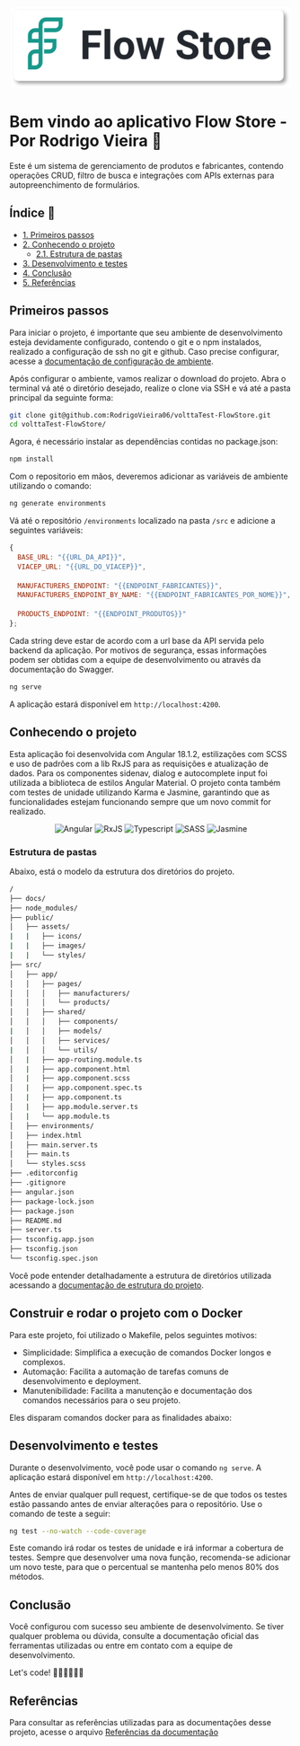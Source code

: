 <p align="center">
  <img src="public/assets/images/flowstoreLogo.svg" alt="Logo do Projeto" width=500>
</p>

# Bem vindo ao aplicativo Flow Store - Por Rodrigo Vieira 🚀

Este é um sistema de gerenciamento de produtos e fabricantes, contendo operações CRUD, filtro de busca e integrações com APIs externas para autopreenchimento de formulários.

## Índice 📝

- [1. Primeiros passos](#primeiros-passos)
- [2. Conhecendo o projeto](#conhecendo-o-projeto)
  - [2.1. Estrutura de pastas](#estrutura-de-pastas)
- [3. Desenvolvimento e testes](#desenvolvimento-e-testes)
- [4. Conclusão](#conclusão)
- [5. Referências](#referências)

## Primeiros passos

Para iniciar o projeto, é importante que seu ambiente de desenvolvimento esteja
devidamente configurado, contendo o git e o npm instalados, realizado a configuração de
ssh no git e github. Caso precise configurar, acesse a [documentação de configuração
de ambiente](docs/configuracaoDeAmbiente.md).

Após configurar o ambiente, vamos realizar o download do projeto. Abra o terminal
vá até o diretório desejado, realize o clone via SSH e vá até a pasta principal
da seguinte forma:

```sh
git clone git@github.com:RodrigoVieira06/volttaTest-FlowStore.git
cd volttaTest-FlowStore/
```

Agora, é necessário instalar as dependências contidas no package.json:

```sh
npm install
```

Com o repositorio em mãos, deveremos adicionar as variáveis de ambiente utilizando o comando:

```sh
ng generate environments
```

Vá até o repositório ``/environments`` localizado na pasta ``/src`` e adicione a seguintes variáveis:

```js
{
  BASE_URL: "{{URL_DA_API}}",
  VIACEP_URL: "{{URL_DO_VIACEP}}",

  MANUFACTURERS_ENDPOINT: "{{ENDPOINT_FABRICANTES}}",
  MANUFACTURERS_ENDPOINT_BY_NAME: "{{ENDPOINT_FABRICANTES_POR_NOME}}",

  PRODUCTS_ENDPOINT: "{{ENDPOINT_PRODUTOS}}"
};
```

Cada string deve estar de acordo com a url base da API servida pelo backend da aplicação. Por motivos de segurança, essas informações podem ser obtidas com a equipe de desenvolvimento ou através da documentação do Swagger.

```sh
ng serve
```

A aplicação estará disponível em ``http://localhost:4200``.

## Conhecendo o projeto

Esta aplicação foi desenvolvida com Angular 18.1.2, estilizações com SCSS e uso de padrões com a lib RxJS para as requisições e atualização de dados. Para os componentes sidenav, dialog e autocomplete input foi utilizada a biblioteca de estilos Angular Material. O projeto conta também com testes de unidade utilizando Karma e Jasmine, garantindo que as funcionalidades estejam funcionando sempre que um novo commit for realizado.

<div align="center">
  <img alt="Angular" src="https://img.shields.io/badge/angular-%23DD0031.svg?style=for-the-badge&logo=angular&logoColor=white">
  <img alt="RxJS" src="https://img.shields.io/badge/rxjs-%23B7178C.svg?style=for-the-badge&logo=reactivex&logoColor=white">
  <img alt="Typescript" src="https://img.shields.io/badge/typescript-%23007ACC.svg?style=for-the-badge&logo=typescript&logoColor=white">
  <img alt="SASS" src="https://img.shields.io/badge/SASS-hotpink.svg?style=for-the-badge&logo=SASS&logoColor=white">
  <img alt="Jasmine" src="https://img.shields.io/badge/-Jasmine-%238A4182?style=for-the-badge&logo=Jasmine&logoColor=white">
</div>

### Estrutura de pastas

Abaixo, está o modelo da estrutura dos diretórios do projeto.

```sh
/
├── docs/
├── node_modules/
├── public/
│   ├── assets/
|   |   ├── icons/
|   |   ├── images/
|   |   └── styles/
├── src/
│   ├── app/
│   │   ├── pages/
│   │   │   ├── manufacturers/
│   │   │   └── products/
│   │   ├── shared/
│   │   │   ├── components/
|   │   │   ├── models/
│   │   │   ├── services/
|   │   │   └── utils/
│   |   ├── app-routing.module.ts
│   |   ├── app.component.html
│   |   ├── app.component.scss
│   |   ├── app.component.spec.ts
│   |   ├── app.component.ts
│   |   ├── app.module.server.ts
│   |   └── app.module.ts
│   ├── environments/
│   ├── index.html
│   ├── main.server.ts
│   ├── main.ts
│   └── styles.scss
├── .editorconfig
├── .gitignore
├── angular.json
├── package-lock.json
├── package.json
├── README.md
├── server.ts
├── tsconfig.app.json
├── tsconfig.json
└── tsconfig.spec.json
```

Você pode entender detalhadamente a estrutura de diretórios utilizada acessando a
[documentação de estrutura do projeto](docs/estruturaDoProjeto.md).

## Construir e rodar o projeto com o Docker

Para este projeto, foi utilizado o Makefile, pelos seguintes motivos:

- Simplicidade: Simplifica a execução de comandos Docker longos e complexos.
- Automação: Facilita a automação de tarefas comuns de desenvolvimento e deployment.
- Manutenibilidade: Facilita a manutenção e documentação dos comandos necessários para o seu projeto.

Eles disparam comandos docker para as finalidades abaixo:

## Desenvolvimento e testes

Durante o desenvolvimento, você pode usar o comando ``ng serve``. A aplicação estará disponível em ``http://localhost:4200``.

Antes de enviar qualquer pull request, certifique-se de que todos os testes estão passando antes de enviar alterações para o repositório. Use o comando de teste a seguir:

```sh
ng test --no-watch --code-coverage
```

Este comando irá rodar os testes de unidade e irá informar a cobertura de testes. Sempre que desenvolver uma nova função, recomenda-se adicionar um novo teste, para que o percentual se mantenha pelo menos 80% dos métodos.

## Conclusão

Você configurou com sucesso seu ambiente de desenvolvimento. Se tiver qualquer problema ou dúvida, consulte a documentação oficial das ferramentas utilizadas ou entre em contato com a equipe de desenvolvimento.

Let's code! 👨🏻‍💻👩🏻‍💻

## Referências

Para consultar as referências utilizadas para as documentações desse projeto,
acesse o arquivo [Referências da documentação](docs/referenciasDaDocumentacao.md)

